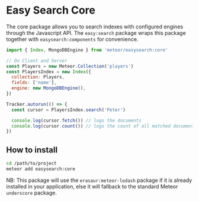 Easy Search Core
=====================

The core package allows you to search indexes with configured engines through the Javascript API. The `easy:search` package wraps this package together with `easysearch:components` for convenience.

```javascript
import { Index, MongoDBEngine } from 'meteor/easysearch:core'

// On Client and Server
const Players = new Meteor.Collection('players')
const PlayersIndex = new Index({
  collection: Players,
  fields: ['name'],
  engine: new MongoDBEngine(),
})

Tracker.autorun(() => {
  const cursor = PlayersIndex.search('Peter')

  console.log(cursor.fetch()) // logs the documents
  console.log(cursor.count()) // logs the count of all matched documents
})
```

## How to install

```sh
cd /path/to/project
meteor add easysearch:core
```

NB: This package will use the `erasaur:meteor-lodash` package if it is already installed in your application, else it will fallback to the standard Meteor `underscore` package.
